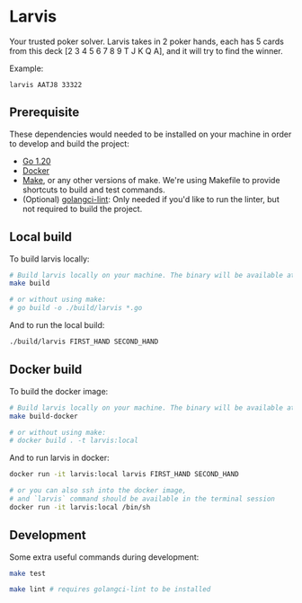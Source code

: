 # Larvis

Your trusted poker solver.
Larvis takes in 2 poker hands, each has 5 cards from this deck [2 3 4 5 6 7 8 9 T J K Q A], and it will try to find the winner.

Example:
```
larvis AATJ8 33322
```

## Prerequisite

These dependencies would needed to be installed on your machine in order to develop and build the project:

- [Go 1.20](https://go.dev/dl/)
- [Docker](https://www.docker.com/)
- [Make](https://www.gnu.org/software/make/), or any other versions of make. We're using Makefile to provide shortcuts to build and test commands.
- (Optional) [golangci-lint](https://golangci-lint.run/): Only needed if you'd like to run the linter, but not required to build the project.

## Local build

To build larvis locally:

```bash
# Build larvis locally on your machine. The binary will be available at ./build/larvis
make build

# or without using make:
# go build -o ./build/larvis *.go
```

And to run the local build:

```bash
./build/larvis FIRST_HAND SECOND_HAND
```

## Docker build

To build the docker image:

```bash
# Build larvis locally on your machine. The binary will be available at ./build/larvis
make build-docker

# or without using make:
# docker build . -t larvis:local
```

And to run larvis in docker:

```bash
docker run -it larvis:local larvis FIRST_HAND SECOND_HAND

# or you can also ssh into the docker image,
# and `larvis` command should be available in the terminal session
docker run -it larvis:local /bin/sh
```

## Development

Some extra useful commands during development:

```bash
make test

make lint # requires golangci-lint to be installed
```
